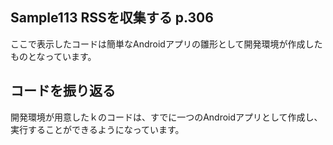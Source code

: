 ## Sample113 RSSを収集する p.306
ここで表示したコードは簡単なAndroidアプリの雛形として開発環境が作成したものとなっています。

## コードを振り返る
開発環境が用意したｋのコードは、すでに一つのAndroidアプリとして作成し、実行することができるようになっています。

